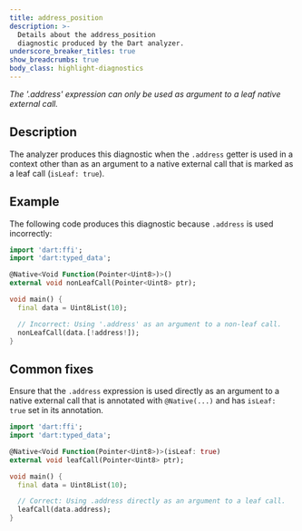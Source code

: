```yaml
---
title: address_position
description: >-
  Details about the address_position
  diagnostic produced by the Dart analyzer.
underscore_breaker_titles: true
show_breadcrumbs: true
body_class: highlight-diagnostics
---
```


_The '.address' expression can only be used as argument to a leaf native
external call._

## Description

The analyzer produces this diagnostic when the `.address` getter is used
in a context other than as an argument to a native external call that is
marked as a leaf call (`isLeaf: true`).

## Example

The following code produces this diagnostic because `.address` is used
incorrectly:

```dart
import 'dart:ffi';
import 'dart:typed_data';

@Native<Void Function(Pointer<Uint8>)>()
external void nonLeafCall(Pointer<Uint8> ptr);

void main() {
  final data = Uint8List(10);

  // Incorrect: Using '.address' as an argument to a non-leaf call.
  nonLeafCall(data.[!address!]);
}
```

## Common fixes

Ensure that the `.address` expression is used directly as an argument to a
native external call that is annotated with `@Native(...)` and has
`isLeaf: true` set in its annotation.

```dart
import 'dart:ffi';
import 'dart:typed_data';

@Native<Void Function(Pointer<Uint8>)>(isLeaf: true)
external void leafCall(Pointer<Uint8> ptr);

void main() {
  final data = Uint8List(10);

  // Correct: Using .address directly as an argument to a leaf call.
  leafCall(data.address);
}
```
